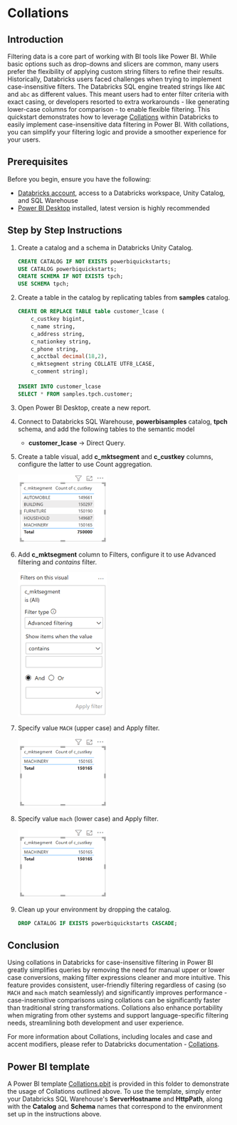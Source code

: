 # Collations

## Introduction

Filtering data is a core part of working with BI tools like Power BI. While basic options such as drop-downs and slicers are common, many users prefer the flexibility of applying custom string filters to refine their results. Historically, Databricks users faced challenges when trying to implement case-insensitive filters. The Databricks SQL engine treated strings like ```ABC``` and ```abc``` as different values. This meant users had to enter filter criteria with exact casing, or developers resorted to extra workarounds - like generating lower-case columns for comparison - to enable flexible filtering. This quickstart demonstrates how to leverage [Collations](https://docs.databricks.com/aws/en/sql/language-manual/sql-ref-collation) within Databricks to easily implement case-insensitive data filtering in Power BI. With collations, you can simplify your filtering logic and provide a smoother experience for your users.


## Prerequisites

Before you begin, ensure you have the following:

- [Databricks account](https://databricks.com/), access to a Databricks workspace, Unity Catalog, and SQL Warehouse
- [Power BI Desktop](https://powerbi.microsoft.com/desktop/) installed, latest version is highly recommended


  
## Step by Step Instructions

1. Create a catalog and a schema in Databricks Unity Catalog.
    ```sql
    CREATE CATALOG IF NOT EXISTS powerbiquickstarts;
    USE CATALOG powerbiquickstarts;
    CREATE SCHEMA IF NOT EXISTS tpch;
    USE SCHEMA tpch;
    ```

2. Create a table in the catalog by replicating tables from **samples** catalog.
    ```sql
    CREATE OR REPLACE TABLE table customer_lcase (
        c_custkey bigint,
        c_name string,
        c_address string,
        c_nationkey string,
        c_phone string,
        c_acctbal decimal(18,2),
        c_mktsegment string COLLATE UTF8_LCASE,
        c_comment string);

    INSERT INTO customer_lcase
    SELECT * FROM samples.tpch.customer;
    ```
   
3. Open Power BI Desktop, create a new report.
   
4. Connect to Databricks SQL Warehouse, **powerbisamples** catalog, **tpch** schema, and add the following tables to the semantic model
    - **customer_lcase** → Direct Query.
      
4. Create a table visual, add **c_mktsegment** and **c_custkey** columns, configure the latter to use Count aggregation.
    
    <img width="200" src="./images/01.png" alt="Table visual" />

7. Add **c_mktsegment** column to Filters, configure it to use Advanced filtering and *contains* filter. 
   
    <img width="200" src="./images/02.png" alt="Filter" />

8. Specify value ```MACH``` (upper case) and Apply filter.

    <img width="200" src="./images/03.png" alt="Filtered table" />

8. Specify value ```mach``` (lower case) and Apply filter.

    <img width="200" src="./images/03.png" alt="Filtered table" />

10. Clean up your environment by dropping the catalog.
    ```sql
    DROP CATALOG IF EXISTS powerbiquickstarts CASCADE;
    ```


## Conclusion

Using collations in Databricks for case-insensitive filtering in Power BI greatly simplifies queries by removing the need for manual upper or lower case conversions, making filter expressions cleaner and more intuitive. This feature provides consistent, user-friendly filtering regardless of casing (so ```MACH``` and ```mach``` match seamlessly) and significantly improves performance - case-insensitive comparisons using collations can be significantly faster than traditional string transformations. Collations also enhance portability when migrating from other systems and support language-specific filtering needs, streamlining both development and user experience.

For more information about Collations, including locales and case and accent modifiers, please refer to Databricks documentation - [Collations](https://docs.databricks.com/aws/en/sql/language-manual/sql-ref-collation).



## Power BI template 
A Power BI template [Collations.pbit](./Collations.pbit) is provided in this folder to demonstrate the usage of Collations outlined above. To use the template, simply enter your Databricks SQL Warehouse's **ServerHostname** and **HttpPath**, along with the **Catalog** and **Schema** names that correspond to the environment set up in the instructions above.